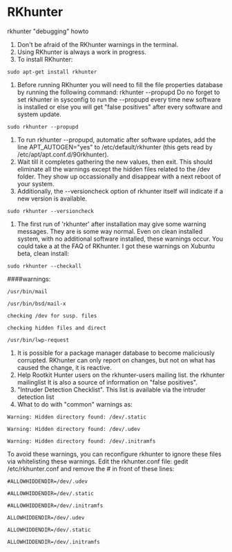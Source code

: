 # RKhunter

rkhunter "debugging" howto
1. Don't be afraid of the RKhunter warnings in the terminal.
2. Using RKhunter is always a work in progress.
3. To install RKhunter:

`sudo apt-get install rkhunter`

1. Before running RKhunter you will need to fill the file properties database by running the following command: rkhunter --propupd Do no forget to set rkhunter in sysconfig to run the --propupd every time new software is installed or else you will get "false positives" after every software and system update.

`sudo rkhunter --propupd`

1. To run rkhunter --propupd, automatic after software updates, add the line APT_AUTOGEN="yes" to /etc/default/rkhunter (this gets read by /etc/apt/apt.conf.d/90rkhunter).
2. Wait till it completes gathering the new values, then exit. This should eliminate all the warnings except the hidden files related to the /dev folder. They show up occassionally and disappear with a next reboot of your system.
3. Additionally, the --versioncheck option of rkhunter itself will indicate if a new version is available.

`sudo rkhunter --versioncheck`

1. The first run of 'rkhunter' after installation may give some warning messages. They are is some way normal. Even on clean installed system, with no additional software installed, these warnings occur. You could take a at the FAQ of RKhunter. I got these warnings on Xubuntu beta, clean install:

`sudo rkhunter --checkall`

####warnings:

```
/usr/bin/mail

/usr/bin/bsd/mail-x

checking /dev for susp. files

checking hidden files and direct

/usr/bin/lwp-request
```

1. It is possible for a package manager database to become maliciously corrupted. RKhunter can only report on changes, but not on what has caused the change, it is reactive.
2. Help Rootkit Hunter users on the rkhunter-users mailing list. the rkhunter mailinglist It is also a source of information on "false positives".
3. "Intruder Detection Checklist". This list is available via the intruder detection list
4. What to do with "common" warnings as:

```
Warning: Hidden directory found: /dev/.static

Warning: Hidden directory found: /dev/.udev

Warning: Hidden directory found: /dev/.initramfs
```

To avoid these warnings, you can reconfigure rkhunter to ignore these files via whitelisting these warnings. Edit the rkhunter.conf file: gedit /etc/rkhunter.conf and remove the # in front of these lines:

```
#ALLOWHIDDENDIR=/dev/.udev

#ALLOWHIDDENDIR=/dev/.static

#ALLOWHIDDENDIR=/dev/.initramfs

ALLOWHIDDENDIR=/dev/.udev

ALLOWHIDDENDIR=/dev/.static

ALLOWHIDDENDIR=/dev/.initramfs
```